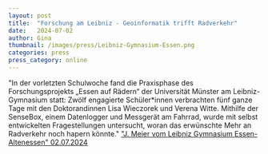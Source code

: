 ```yaml
---
layout: post
title:  "Forschung am Leibniz - Geoinformatik trifft Radverkehr"
date:   2024-07-02
author: Gina
thumbnail: /images/press/Leibniz-Gymnasium-Essen.png
categories: press
press_category: online
---
```

"In der vorletzten Schulwoche fand die Praxisphase des Forschungsprojekts „Essen auf Rädern“ der Universität Münster am Leibniz-Gymnasium statt: Zwölf engagierte Schüler*innen verbrachten fünf ganze Tage mit den Doktorandinnen Lisa Wieczorek und Verena Witte. Mithilfe der SenseBox, einem Datenlogger und Messgerät am Fahrrad, wurde mit selbst entwickelten Fragestellungen untersucht, woran das erwünschte Mehr an Radverkehr noch hapern könnte."
<a href="https://www.leibniz-gymnasium-essen.de/news/111-ereignisse/1159-forschung-am-leibniz-geoinformatik-trifft-radverkehr">"J. Meier vom Leibniz Gymnasium Essen-Altenessen" 02.07.2024</a>

